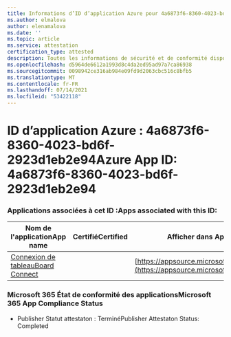 ```yaml
---
title: Informations d’ID d’application Azure pour 4a6873f6-8360-4023-bd6f-2923d1eb2e94
ms.author: elmalova
author: elenamalova
ms.date: ''
ms.topic: article
ms.service: attestation
certification_type: attested
description: Toutes les informations de sécurité et de conformité disponibles pour 4a6873f6-8360-4023-bd6f-2923d1eb2e94.
ms.openlocfilehash: d5964de6612a1993d8c4da2ed95ad97a7ca86938
ms.sourcegitcommit: 0098942ce316ab984e09fd9d2063cbc516c8bfb5
ms.translationtype: MT
ms.contentlocale: fr-FR
ms.lasthandoff: 07/14/2021
ms.locfileid: "53422118"
---
```

# <a name="azure-app-id-4a6873f6-8360-4023-bd6f-2923d1eb2e94"></a><span data-ttu-id="09f57-103">ID d’application Azure : 4a6873f6-8360-4023-bd6f-2923d1eb2e94</span><span class="sxs-lookup"><span data-stu-id="09f57-103">Azure App ID: 4a6873f6-8360-4023-bd6f-2923d1eb2e94</span></span>


### <a name="apps-associated-with-this-id"></a><span data-ttu-id="09f57-104">Applications associées à cet ID :</span><span class="sxs-lookup"><span data-stu-id="09f57-104">Apps associated with this ID:</span></span>
| <span data-ttu-id="09f57-105">**Nom de l'application**</span><span class="sxs-lookup"><span data-stu-id="09f57-105">**App name**</span></span> | <span data-ttu-id="09f57-106">**Certifié**</span><span class="sxs-lookup"><span data-stu-id="09f57-106">**Certified**</span></span> | <span data-ttu-id="09f57-107">**Afficher dans AppSource**</span><span class="sxs-lookup"><span data-stu-id="09f57-107">**View in AppSource**</span></span> |
|-|-|-|
| [<span data-ttu-id="09f57-108">Connexion de tableau</span><span class="sxs-lookup"><span data-stu-id="09f57-108">Board Connect</span></span>](https://docs.microsoft.com/en-us/microsoft-365-app-certification/forward/WA200001955) |  | [https://appsource.microsoft.com/product/office/WA200001955](https://appsource.microsoft.com/product/office/WA200001955) |

### <a name="microsoft-365-app-compliance-status"></a><span data-ttu-id="09f57-109">Microsoft 365 État de conformité des applications</span><span class="sxs-lookup"><span data-stu-id="09f57-109">Microsoft 365 App Compliance Status</span></span>
- <span data-ttu-id="09f57-110">Publisher Statut attestaton : Terminé</span><span class="sxs-lookup"><span data-stu-id="09f57-110">Publisher Attestaton Status: Completed</span></span>
